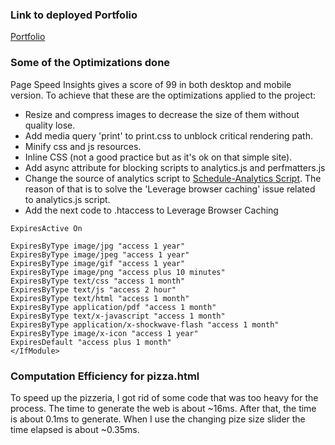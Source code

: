 ### Link to deployed Portfolio

<a href="http://lab.onclud.com/udportfolio">Portfolio</a>

### Some of the Optimizations done

Page Speed Insights gives a score of 99 in both desktop and mobile version. To achieve that these are the optimizations applied to the project:

* Resize and compress images to decrease the size of them without quality lose.
* Add media query 'print' to print.css to unblock critical rendering path.
* Minify css and js resources.
* Inline CSS (not a good practice but as it's ok on that simple site).
* Add async attribute for blocking scripts to analytics.js and perfmatters.js
* Change the source of analytics script to <a href="http://sourceforge.net/projects/schedule-analytics/">Schedule-Analytics Script</a>. The reason of that is to solve the 'Leverage browser caching' issue related to analytics.js script.
* Add the next code to .htaccess to Leverage Browser Caching

```<IfModule mod_expires.c>
ExpiresActive On

ExpiresByType image/jpg "access 1 year"
ExpiresByType image/jpeg "access 1 year"
ExpiresByType image/gif "access 1 year"
ExpiresByType image/png "access plus 10 minutes"
ExpiresByType text/css "access 1 month"
ExpiresByType text/js "access 2 hour"
ExpiresByType text/html "access 1 month"
ExpiresByType application/pdf "access 1 month"
ExpiresByType text/x-javascript "access 1 month"
ExpiresByType application/x-shockwave-flash "access 1 month"
ExpiresByType image/x-icon "access 1 year"
ExpiresDefault "access plus 1 month"
</IfModule>
```
### Computation Efficiency for pizza.html

To speed up the pizzeria, I got rid of some code that was too heavy for the process. The time to generate the web is about ~16ms. After that, the time is about 0.1ms to generate. When I use the changing pize size slider the time elapsed is about ~0.35ms.
